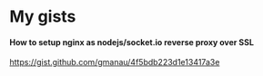 # My gists

#### How to setup nginx as nodejs/socket.io reverse proxy over SSL
https://gist.github.com/gmanau/4f5bdb223d1e13417a3e
